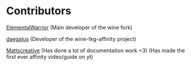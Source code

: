 # Contributors 

[ElementalWarrior](https://github.com/ElementalWarrior) (Main developer of the wine fork)

[daegalus](https://github.com/daegalus) (Developer of the wine-tkg-affinity project)

[Mattscreative](https://www.youtube.com/@Mattscreative) (Has done a lot of documentation work <3) (Has made the first ever affinity video/guide on yt)
